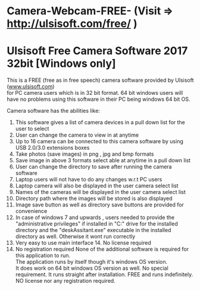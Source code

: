 # Camera-Webcam-FREE- (Visit => http://ulsisoft.com/free/ )

Ulsisoft Free Camera Software 2017 32bit [Windows only] 
=======================================================  
This is a FREE (free as in free speech) camera software provided by Ulsisoft (www.ulsisoft.com)  
for PC camera users which is in 32 bit format.   64 bit windows users will have no problems using 
this software in their PC being windows 64 bit OS. 

Camera software has the abilities like: 
1. This software gives a list of camera devices in a pull down list for the user to select 
2. User can change the camera to view in at anytime 
3. Up to 16 camera can be connected to this camera software by using USB 2.0/3.0 extensions boxes 
4. Take photos (save images) in png , jpg and bmp formats 
5. Save image in above 3 formats select able at anytime in a pull down list 
6. User can change the directory to save after running the camera software 
7. Laptop users will not have to do any changes w.r.t PC users 
8. Laptop camera will also be displayed in the user camera select list 
9. Names of the cameras will be displayed in the user camera select list 
10. Directory path where the images will be stored is also displayed 
11. Image save button as well as directory save buttons are provided for convenience 
12. In case of windows 7 and upwards ,  users needed to provide the "administrative privileges" if 
    installed in "C:\" drive for the installed directory and the "deskAssitant.exe" executable in the 
    installed directory as well. Otherwise it wont run correctly 
13. Very easy to use main interface 14. No license required 
15. No registration required  None of the additional software is required for this application to run.  
The application runs by itself though it's windows OS version.  
It does work on 64 bit windows OS version as well.  No special requirement. 
It runs straight after installation. FREE and runs indefinitely. NO license nor any registration required.
